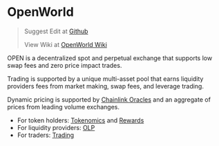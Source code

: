 # OpenWorld

> Suggest Edit at [Github](https://github.com/OpenWorldVision)
>
> View Wiki at [OpenWorld Wiki](https://wiki.openworld.vision)



OPEN is a decentralized spot and perpetual exchange that supports low swap fees and zero price impact trades.

Trading is supported by a unique multi-asset pool that earns liquidity providers fees from market making, swap fees, and leverage trading.

Dynamic pricing is supported by [Chainlink Oracles](https://chain.link/) and an aggregate of prices from leading volume exchanges.

* For token holders: [Tokenomics](tokenomics.md) and [Rewards](rewards.md)
* For liquidity providers: [OLP](olp.md)
* For traders: [Trading](trading.md)
